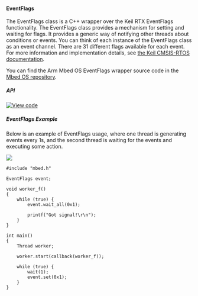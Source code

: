 #### EventFlags

The EventFlags class is a C++ wrapper over the Keil RTX EventFlags functionality. The EventFlags class provides a mechanism for setting and waiting for flags. It provides a generic way of notifying other threads about conditions or events. You can think of each instance of the EventFlags class as an event channel. There are 31 different flags available for each event. For more information and implementation details, see [the Keil CMSIS-RTOS documentation](http://arm-software.github.io/CMSIS_5/RTOS2/html/group__CMSIS__RTOS__EventFlags.html).

You can find the Arm Mbed OS EventFlags wrapper source code in the [Mbed OS repository](https://github.com/ARMmbed/mbed-os/blob/master/rtos/EventFlags.h).

##### API

[![View code](https://www.mbed.com/embed/?type=library)](https://docs.mbed.com/docs/mbed-os-api/en/mbed-os-5.6/api/classrtos_1_1EventFlags.html)

##### EventFlags Example

Below is an example of EventFlags usage, where one thread is generating events every 1s, and the second thread is waiting for the events and executing some action.

<span class="images">![](Images/eventflags_usage.png)</span>


```
#include "mbed.h"

EventFlags event;

void worker_f()
{
    while (true) {
        event.wait_all(0x1);

        printf("Got signal!\r\n");
    }
}

int main()
{
    Thread worker;

    worker.start(callback(worker_f));

    while (true) {
        wait(1);
        event.set(0x1);
    }
}
```
